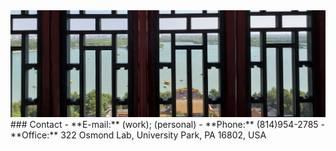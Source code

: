 <img  src="files/image2.jpg" alt="drawing"/>
### Contact
- **E-mail:** <cxy52@psu.edu> (work); <yuancc95@outlook.com> (personal)
- **Phone:** (814)954-2785
- **Office:** 322 Osmond Lab, University Park, PA 16802, USA
<br>












